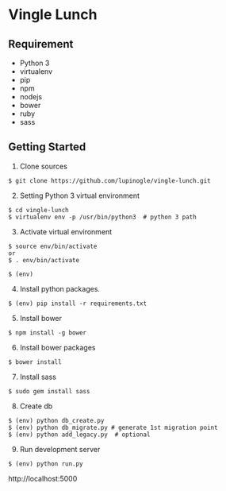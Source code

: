 # Vingle Lunch

## Requirement
  * Python 3
  * virtualenv
  * pip
  * npm
  * nodejs
  * bower
  * ruby
  * sass

## Getting Started
1. Clone sources
  ```
  $ git clone https://github.com/lupinogle/vingle-lunch.git
  ```
  
2. Setting Python 3 virtual environment
  ```
  $ cd vingle-lunch
  $ virtualenv env -p /usr/bin/python3	# python 3 path
  ```
  
3. Activate virtual environment
  ```
  $ source env/bin/activate
  or
  $ . env/bin/activate
  ```
  ```
  $ (env)
  ```
  
4. Install python packages.
  ```
  $ (env) pip install -r requirements.txt
  ```
  
5. Install bower
  ```
  $ npm install -g bower
  ```
  
6. Install bower packages
  ```
  $ bower install
  ```
  
7. Install sass
  ```
  $ sudo gem install sass
  ```
  
8. Create db
  ```
  $ (env) python db_create.py
  $ (env) python db_migrate.py # generate 1st migration point
  $ (env) python add_legacy.py	# optional
  ```
  
9. Run development server
  ```
  $ (env) python run.py
  ```
  http://localhost:5000

